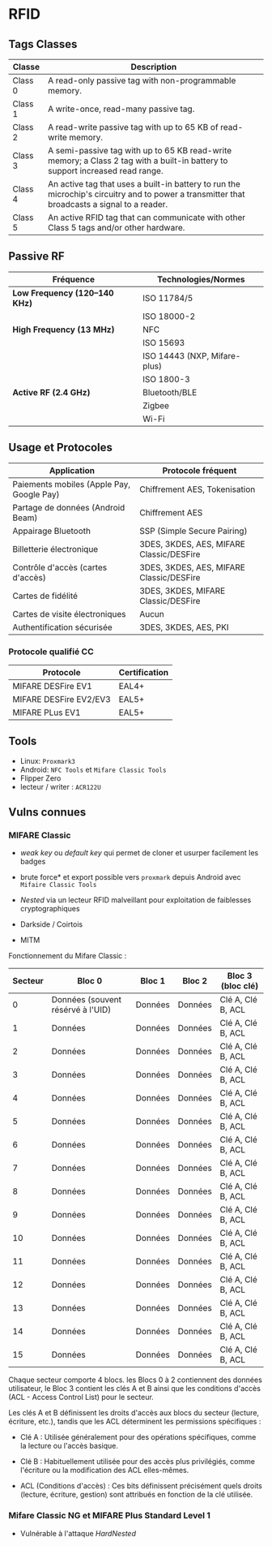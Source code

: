 # RFID

## Tags Classes

| Classe | Description|
|--------|-----------------------------------------------------------------------------|
| Class 0 | A read-only passive tag with non-programmable memory.   |
| Class 1 | A write-once, read-many passive tag.|
| Class 2 | A read-write passive tag with up to 65 KB of read-write memory.   |
| Class 3 | A semi-passive tag with up to 65 KB read-write memory; a Class 2 tag with a built-in battery to support increased read range. |
| Class 4 | An active tag that uses a built-in battery to run the microchip's circuitry and to power a transmitter that broadcasts a signal to a reader. |
| Class 5 | An active RFID tag that can communicate with other Class 5 tags and/or other hardware. |

## Passive RF

| **Fréquence**    | **Technologies/Normes** |
|-----------------------|---------------------------------------------|
| **Low Frequency (120–140 KHz)** | ISO 11784/5    |
|   | ISO 18000-2|
| **High Frequency (13 MHz)**| NFC  |
|   | ISO 15693  |
|   | ISO 14443 (NXP, Mifare-plus)   |
|   | ISO 1800-3 |
| **Active RF (2.4 GHz)** | Bluetooth/BLE  |
|   | Zigbee|
|   | Wi-Fi |


## Usage et Protocoles

| Application| Protocole fréquent |
|-------|-------|
| Paiements mobiles (Apple Pay, Google Pay) | Chiffrement AES, Tokenisation  |
| Partage de données (Android Beam) | Chiffrement AES |
| Appairage Bluetooth  | SSP (Simple Secure Pairing)  |
| Billetterie électronique  | 3DES, 3KDES, AES, MIFARE Classic/DESFire |
| Contrôle d'accès (cartes d'accès) | 3DES, 3KDES, AES, MIFARE Classic/DESFire |
| Cartes de fidélité   | 3DES, 3KDES, MIFARE Classic/DESFire |
| Cartes de visite électroniques | Aucun |
| Authentification sécurisée| 3DES, 3KDES, AES, PKI |

### Protocole qualifié CC

| Protocole | Certification |
|-----|----|
| MIFARE DESFire EV1 | EAL4+ |
| MIFARE DESFire EV2/EV3 | EAL5+ |
| MIFARE PLus EV1 | EAL5+ |

## Tools

* Linux: `Proxmark3`
* Android: `NFC Tools` et `Mifare Classic Tools`
* Flipper Zero
* lecteur / writer : `ACR122U`

## Vulns connues

### MIFARE Classic

* *weak key* ou *default key* qui permet de cloner et usurper facilement les badges

* brute force* et export possible vers `proxmark` depuis Android avec `Mifaire Classic Tools`

* *Nested* via un lecteur RFID malveillant pour exploitation de faiblesses cryptographiques

* Darkside / Coirtois

* MITM


Fonctionnement du Mifare Classic : 

| Secteur | Bloc 0            | Bloc 1            | Bloc 2            | Bloc 3 (bloc clé) |
|---------|-------------------|-------------------|-------------------|-------------------|
| 0       | Données (souvent résérvé à l'UID) | Données  | Données    | Clé A, Clé B, ACL|
| 1       | Données           | Données           | Données           | Clé A, Clé B, ACL|
| 2       | Données           | Données           | Données           | Clé A, Clé B, ACL|
| 3       | Données           | Données           | Données           | Clé A, Clé B, ACL|
| 4       | Données           | Données           | Données           | Clé A, Clé B, ACL|
| 5       | Données           | Données           | Données           | Clé A, Clé B, ACL|
| 6       | Données           | Données           | Données           | Clé A, Clé B, ACL|
| 7       | Données           | Données           | Données           | Clé A, Clé B, ACL|
| 8       | Données           | Données           | Données           | Clé A, Clé B, ACL|
| 9       | Données           | Données           | Données           | Clé A, Clé B, ACL|
| 10      | Données           | Données           | Données           | Clé A, Clé B, ACL|
| 11      | Données           | Données           | Données           | Clé A, Clé B, ACL|
| 12      | Données           | Données           | Données           | Clé A, Clé B, ACL|
| 13      | Données           | Données           | Données           | Clé A, Clé B, ACL|
| 14      | Données           | Données           | Données           | Clé A, Clé B, ACL|
| 15      | Données           | Données           | Données           | Clé A, Clé B, ACL|

Chaque secteur comporte 4 blocs. les Blocs 0 à 2 contiennent des données utilisateur, le Bloc 3 contient les clés A et B ainsi que les conditions d'accès (ACL - Access Control List) pour le secteur.

Les clés A et B définissent les droits d'accès aux blocs du secteur (lecture, écriture, etc.), tandis que les ACL déterminent les permissions spécifiques :

* Clé A : Utilisée généralement pour des opérations spécifiques, comme la lecture ou l'accès basique.

* Clé B : Habituellement utilisée pour des accès plus privilégiés, comme l'écriture ou la modification des ACL elles-mêmes.

* ACL (Conditions d'accès) : Ces bits définissent précisément quels droits (lecture, écriture, gestion) sont attribués en fonction de la clé utilisée.


### Mifare Classic NG et MIFARE Plus Standard Level 1

* Vulnérable à l'attaque *HardNested*